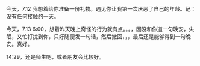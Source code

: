 今天，7.12 我想着给你准备一份礼物。遇见你让我第一次厌恶了自己的年龄。记：没有任何接触的一天。

今天，7.13 6:00，想着昨天晚上奇怪的行为就有点。。。，因没和你道一句晚安，失眠，又怕打扰到你，只好随便发一句话，然后撤回，，，最后还是能够得到一句晚安。真好。

14:29，还是师生吧，或者朋友会比较好。



